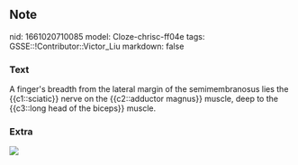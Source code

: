 ## Note
nid: 1661020710085
model: Cloze-chrisc-ff04e
tags: GSSE::!Contributor::Victor_Liu
markdown: false

### Text
A finger's breadth from the lateral margin of the semimembranosus lies the {{c1::sciatic}} nerve on the {{c2::adductor magnus}} muscle, deep to the {{c3::long head of the biceps}} muscle.

### Extra
<img src="paste-233b8c1d5afa6313abe757da400232f9657093a6.jpg">
